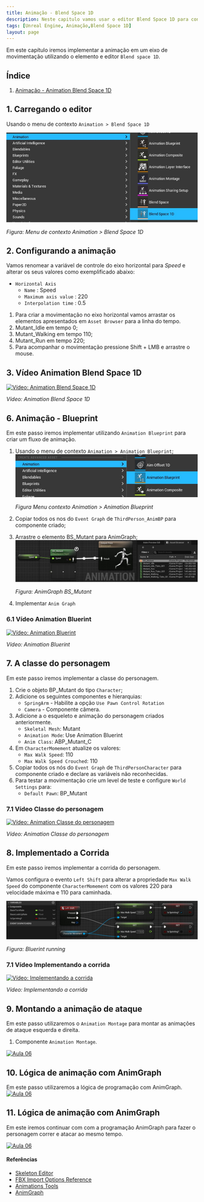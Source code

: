 ```yaml
---
title: Animação - Blend Space 1D
description: Neste capitulo vamos usar o editor Blend Space 1D para construir uma animação horizontalmente para simular uma corrida por exemplo.
tags: [Unreal Engine, Animação,Blend Space 1D]
layout: page
---
```


Em este capítulo iremos implementar a animação em um eixo de movimentação utilizando o elemento e editor `Blend space 1D`.

## Índice
1. [Animação - Animation Blend Space 1D](#5)

## 1. Carregando o editor
Usando o menu de contexto `Animation > Blend Space 1D`

![Figura: Menu de contexto Animation > Blend Space 1D](imagens/animacao/unreal_engine_animation_blend_1d.jpg)

*Figura: Menu de contexto Animation > Blend Space 1D*

## 2. Configurando a animação
Vamos renomear a variável de controle do eixo horizontal para *Speed* e alterar os seus valores como exemplificado abaixo:
- `Horizontal Axis`
  - `Name` : Speed
  - `Maximum axis value` : 220
  - `Interpolation time` : 0.5

1. Para criar a movimentação no eixo horizontal vamos arrastar os elementos apresentados em `Asset Browser` para a linha do tempo.
  1. Mutant_Idle em tempo 0;  
  1. Mutant_Walking em tempo 110;  
  1. Mutant_Run em tempo 220;  
1. Para acompanhar o movimentação pressione Shift + LMB e arrastre o mouse.   

## 3. Vídeo Animation Blend Space 1D
[![Vídeo: Animation Blend Space 1D](http://img.youtube.com/vi/arRhm3KRUR0/0.jpg)](https://youtu.be/arRhm3KRUR0 "Aula 04")

*Vídeo: Animation Blend Space 1D*

<a name="6"></a>
## 6. Animação - Blueprint
Em este passo iremos implementar utilizando `Animation Blueprint` para criar um fluxo de animação.

1. Usando o menu de contexto `Animation > Animation Blueprint`;
   ![Figura: Menu contexto Animation > Blend Space 1D](imagens/animacao/unreal_engine_animation_animation_blueprint.jpg)  

   *Figura Menu contexto Animation > Animation Blueprint*

1. Copiar todos os nos do `Event Graph` de `ThirdPerson_AnimBP` para componente criado;
1. Arrastre o elemento BS_Mutant para AnimGraph;
   ![Figura: AnimGraph BS_Mutant](imagens/animacao/unreal_engine_animations_bs_mutant_graph.jpg)

   *Figura: AnimGraph BS_Mutant*
1. Implementar `Anim Graph`

### 6.1 Vídeo Animation Bluerint
[![Vídeo: Animation Bluerint](http://img.youtube.com/vi/a2JULC4-P1o/0.jpg)](https://youtu.be/a2JULC4-P1o "Aula 05")

*Vídeo: Animation Bluerint*

<a name="7"></a>
## 7. A classe do personagem
Em este passo iremos implementar a classe do personagem.
1. Crie o objeto BP_Mutant do tipo `Character`;
1. Adicione os seguintes componentes e hierarquias:
   - `SpringArm` - Habilite a opção `Use Pawn Control Rotation`
   - `Camera` - Componente câmera.
1. Adicione a o esqueleto e animação do personagem criados anteriormente.
   - `Skeletal Mesh`: Mutant  
   - `Animation Mode`: Use Animation Bluerint
   - `Anim Class`: ABP_Mutant_C
1. Em `CharacterMomement` atualize os valores:
   - `Max Walk Speed`: 110
   - `Max Walk Speed Crouched`: 110
1. Copiar todos os nós do `Event Graph` de `ThirdPersonCharacter` para componente criado e declare as variáveis não reconhecidas.
1. Para testar a movimentação crie um level de teste e configure `World Settings` para:
   - `Default Pawn`: BP_Mutant

### 7.1 Vídeo Classe do personagem
[![Vídeo: Animation Classe do personagem](http://img.youtube.com/vi/obLJb4RBySA/0.jpg)](https://youtu.be/obLJb4RBySA "Aula 06")

*Vídeo: Animation Classe do personagem*

<a name="8"></a>
## 8. Implementado a Corrida
Em este passo iremos implementar a corrida do personagem.

Vamos configura o evento `Left Shift` para alterar a propriedade `Max Walk Speed` do componente `CharacterMomement` com os valores 220 para velocidade máxima e 110 para caminhada.

![Figura: Bluerint running](imagens/animacao/unreal_engine_animation_blueprint_running.jpg)

*Figura: Bluerint running*

### 7.1 Vídeo Implementando a corrida
[![Vídeo: Implementando a corrida](http://img.youtube.com/vi/k6tGHVm2BNQ/0.jpg)](https://youtu.be/k6tGHVm2BNQ "Aula 06")

*Vídeo: Implementando a corrida*



<a name="9"></a>
## 9. Montando a animação de ataque
Em este passo utilizaremos o `Animation Montage` para montar as animações de ataque esquerda e direita.
1. Componente `Animation Montage`.

[![Aula 06](http://img.youtube.com/vi/Kufu78tu9EE/0.jpg)](https://youtu.be/Kufu78tu9EE "Aula 06")

<a name="10"></a>
## 10. Lógica de animação com AnimGraph
Em este passo utilizaremos a lógica de programação com AnimGraph.
[![Aula 06](http://img.youtube.com/vi/Ss22A7xrtCQ/0.jpg)](https://youtu.be/Ss22A7xrtCQ "Aula 06")

<a name="11"></a>
## 11. Lógica de animação com AnimGraph
Em este iremos continuar com com a programação AnimGraph para fazer o personagem correr e atacar ao mesmo tempo.

[![Aula 06](http://img.youtube.com/vi/1gjkcrU7pmA/0.jpg)](https://youtu.be/1gjkcrU7pmA "Aula 06")


#### Referências
- [Skeleton Editor](https://docs.unrealengine.com/en-US/Engine/Animation/Persona/Modes/Skeleton/index.html)   
- [FBX Import Options Reference](https://docs.unrealengine.com/en-US/Engine/Content/Importing/FBX/ImportOptions/index.html)   
- [Animations Tools](https://docs.unrealengine.com/en-US/Engine/Animation/Persona/Modes/index.html)  
- [AnimGraph](https://docs.unrealengine.com/en-US/Engine/Animation/AnimBlueprints/AnimGraph/index.html)
